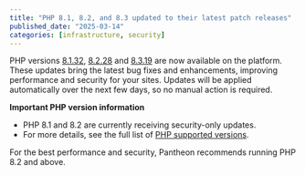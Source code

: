 ```yaml
---
title: "PHP 8.1, 8.2, and 8.3 updated to their latest patch releases"
published_date: "2025-03-14"
categories: [infrastructure, security]
---
```

PHP versions [8.1.32](https://www.php.net/ChangeLog-8.php#8.1.32), [8.2.28](https://www.php.net/ChangeLog-8.php#8.2.28) and [8.3.19](https://www.php.net/ChangeLog-8.php#8.3.19) are now available on the platform. These updates bring the latest bug fixes and enhancements, improving performance and security for your sites. Updates will be applied automatically over the next few days, so no manual action is required.

**Important PHP version information**

* PHP 8.1 and 8.2 are currently receiving security-only updates. 
* For more details, see the full list of [PHP supported versions](https://www.php.net/supported-versions.php).

For the best performance and security, Pantheon recommends running PHP 8.2 and above.
